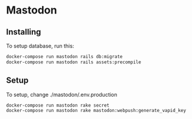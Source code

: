 # Mastodon

## Installing
To setup database, run this:
```bash
docker-compose run mastodon rails db:migrate
docker-compose run mastodon rails assets:precompile
```

## Setup
To setup, change ./mastodon/.env.production
```bash
docker-compose run mastodon rake secret
docker-compose run mastodon rake mastodon:webpush:generate_vapid_key
```
